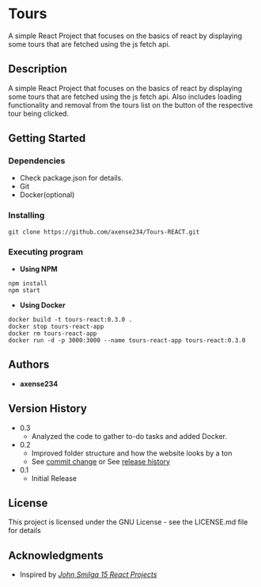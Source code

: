 # **Tours**

A simple React Project that focuses on the basics of react by displaying some tours that are fetched using the js fetch api.

## **Description**

A simple React Project that focuses on the basics of react by displaying some tours that are fetched using the js fetch api.
Also includes loading functionality and removal from the tours list on the button of the respective tour being clicked.

## **Getting Started**

### Dependencies

- Check package.json for details.
- Git
- Docker(optional)

### Installing

```
git clone https://github.com/axense234/Tours-REACT.git
```

### Executing program

- **Using NPM**

```
npm install
npm start
```

- **Using Docker**

```
docker build -t tours-react:0.3.0 .
docker stop tours-react-app
docker rm tours-react-app
docker run -d -p 3000:3000 --name tours-react-app tours-react:0.3.0
```

## **Authors**

- **axense234**

## **Version History**

- 0.3
  - Analyzed the code to gather to-do tasks and added Docker.
- 0.2
  - Improved folder structure and how the website looks by a ton
  - See [commit change](https://github.com/axense234/Tours-REACT/commits/master) or See [release history](https://github.com/axense234/Tours-REACT/releases)
- 0.1
  - Initial Release

## **License**

This project is licensed under the GNU License - see the LICENSE.md file for details

## **Acknowledgments**

- Inspired by [_John Smilga 15 React Projects_](https://www.youtube.com/watch?v=a_7Z7C_JCyo&t=8s)

